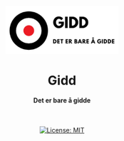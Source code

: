 <br/>
<p align="center">
    <a href="https://gitlab.stud.idi.ntnu.no/team-2-sysutv/idatt2106_2021_2" target="_blank">
        <img width="50%" src="gidd.jpg" alt="Gidd logo">
    </a>
</p>


<h1 align="center">Gidd</h1>

<h4 align="center">
    Det er bare å gidde
</h4>

<br/>

<p align="CENTER">
<a href="https://gitlab.stud.idi.ntnu.no/team-2-sysutv/idatt2106_2021_2/-/blob/master/LICENSE"><img alt="License: MIT" src="https://black.readthedocs.io/en/stable/_static/license.svg"></a>
</p>

<br/>
